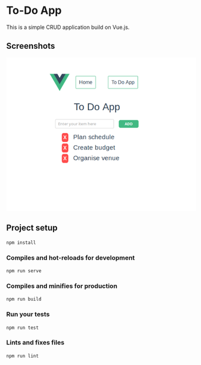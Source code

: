 # To-Do App
This is a simple CRUD application build on Vue.js. 

## Screenshots
![](2019-04-16-10-17-34.png)

## Project setup
```
npm install
```

### Compiles and hot-reloads for development
```
npm run serve
```

### Compiles and minifies for production
```
npm run build
```

### Run your tests
```
npm run test
```

### Lints and fixes files
```
npm run lint
```